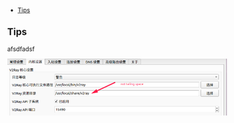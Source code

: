 <!-- vim-markdown-toc GitLab -->

- [Tips](#tips)

<!-- vim-markdown-toc -->

## Tips

<!-- [How to get across Great Fire Wall in Ubuntu20 with qv2ray](./gfw.md) -->

afsdfadsf

![](./img/gfw.png)
